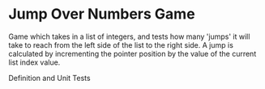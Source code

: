 # Jump Over Numbers Game

Game which takes in a list of integers, and tests how many 'jumps' it will take to reach from the left side of the list to the right side. A jump is calculated by incrementing the pointer position by the value of the current list index value.

Definition and Unit Tests
